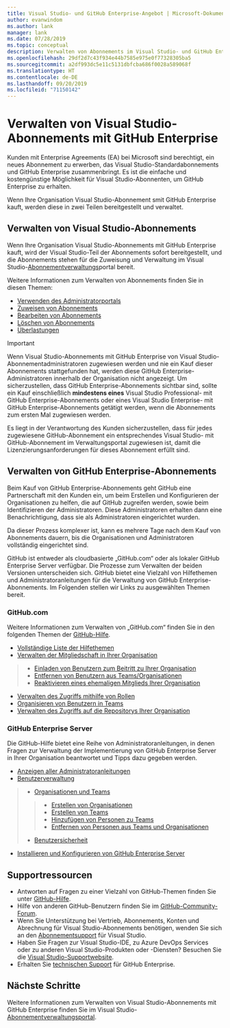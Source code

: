 ```yaml
---
title: Visual Studio- und GitHub Enterprise-Angebot | Microsoft-Dokumentation
author: evanwindom
ms.author: lank
manager: lank
ms.date: 07/28/2019
ms.topic: conceptual
description: Verwalten von Abonnements im Visual Studio- und GitHub Enterprise-Angebot
ms.openlocfilehash: 29df2d7c43f934e44b7585e975e0f77328305ba5
ms.sourcegitcommit: a2df993dc5e11c5131dbfcba686f0028a589068f
ms.translationtype: HT
ms.contentlocale: de-DE
ms.lasthandoff: 09/20/2019
ms.locfileid: "71150142"
---
```

# <a name="manage-visual-studio-subscriptions-with-github-enterprise"></a>Verwalten von Visual Studio-Abonnements mit GitHub Enterprise
Kunden mit Enterprise Agreements (EA) bei Microsoft sind berechtigt, ein neues Abonnement zu erwerben, das Visual Studio-Standardabonnements und GitHub Enterprise zusammenbringt. Es ist die einfache und kostengünstige Möglichkeit für Visual Studio-Abonnenten, um GitHub Enterprise zu erhalten. 

Wenn Ihre Organisation Visual Studio-Abonnement smit GitHub Enterprise kauft, werden diese in zwei Teilen bereitgestellt und verwaltet.

## <a name="manage-visual-studio-subscriptions"></a>Verwalten von Visual Studio-Abonnements
Wenn Ihre Organisation Visual Studio-Abonnements mit GitHub Enterprise kauft, wird der Visual Studio-Teil der Abonnements sofort bereitgestellt, und die Abonnements stehen für die Zuweisung und Verwaltung im Visual Studio-[Abonnementverwaltungs](https://manage.visualstudio.com)portal bereit. 

Weitere Informationen zum Verwalten von Abonnements finden Sie in diesen Themen:
- [Verwenden des Administratorportals](using-admin-portal.md)
- [Zuweisen von Abonnements](assign-license.md)
- [Bearbeiten von Abonnements](edit-license.md)
- [Löschen von Abonnements](delete-license.md)
- [Überlastungen](handle-overclaimed-license.md)

> [!Important]
> Wenn Visual Studio-Abonnements mit GitHub Enterprise von Visual Studio-Abonnementadministratoren zugewiesen werden und nie ein Kauf dieser Abonnements stattgefunden hat, werden diese GitHub Enterprise-Administratoren innerhalb der Organisation nicht angezeigt. Um sicherzustellen, dass GitHub Enterprise-Abonnements sichtbar sind, sollte ein Kauf einschließlich **mindestens eines** Visual Studio Professional- mit GitHub Enterprise-Abonnements oder eines Visual Studio Enterprise- mit GitHub Enterprise-Abonnements getätigt werden, wenn die Abonnements zum ersten Mal zugewiesen werden.  
>
> Es liegt in der Verantwortung des Kunden sicherzustellen, dass für jedes zugewiesene GitHub-Abonnement ein entsprechendes Visual Studio- mit GitHub-Abonnement im Verwaltungsportal zugewiesen ist, damit die Lizenzierungsanforderungen für dieses Abonnement erfüllt sind.

## <a name="manage-github-enterprise-subscriptions"></a>Verwalten von GitHub Enterprise-Abonnements
Beim Kauf von GitHub Enterprise-Abonnements geht GitHub eine Partnerschaft mit den Kunden ein, um beim Erstellen und Konfigurieren der Organisationen zu helfen, die auf GitHub zugreifen werden, sowie beim Identifizieren der Administratoren.  Diese Administratoren erhalten dann eine Benachrichtigung, dass sie als Administratoren eingerichtet wurden.  

Da dieser Prozess komplexer ist, kann es mehrere Tage nach dem Kauf von Abonnements dauern, bis die Organisationen und Administratoren vollständig eingerichtet sind.

GitHub ist entweder als cloudbasierte „GitHub.com“ oder als lokaler GitHub Enterprise Server verfügbar.  Die Prozesse zum Verwalten der beiden Versionen unterscheiden sich.  GitHub bietet eine Vielzahl von Hilfethemen und Administratoranleitungen für die Verwaltung von GitHub Enterprise-Abonnements.  Im Folgenden stellen wir Links zu ausgewählten Themen bereit.  

### <a name="githubcom"></a>GitHub.com 
Weitere Informationen zum Verwalten von „GitHub.com“ finden Sie in den folgenden Themen der [GitHub-Hilfe](https://help.github.com/en).
- [Vollständige Liste der Hilfethemen](https://help.github.com/en)
- [Verwalten der Mitgliedschaft in Ihrer Organisation](https://help.github.com/en/articles/managing-membership-in-your-organization)
> - [Einladen von Benutzern zum Beitritt zu Ihrer Organisation](https://help.github.com/en/articles/inviting-users-to-join-your-organization)
> - [Entfernen von Benutzern aus Teams/Organisationen](https://help.github.com/en/articles/removing-a-member-from-your-organization)
> - [Reaktivieren eines ehemaligen Mitglieds Ihrer Organisation](https://help.github.com/en/articles/reinstating-a-former-member-of-your-organization)
- [Verwalten des Zugriffs mithilfe von Rollen](https://help.github.com/en/articles/managing-peoples-access-to-your-organization-with-roles)
- [Organisieren von Benutzern in Teams](https://help.github.com/en/articles/organizing-members-into-teams)
- [Verwalten des Zugriffs auf die Repositorys Ihrer Organisation](https://help.github.com/en/articles/managing-access-to-your-organizations-repositories)

### <a name="github-enterprise-server"></a>GitHub Enterprise Server
Die GitHub-Hilfe bietet eine Reihe von Administratoranleitungen, in denen Fragen zur Verwaltung der Implementierung von GitHub Enterprise Server in Ihrer Organisation beantwortet und Tipps dazu gegeben werden.

- [Anzeigen aller Administratoranleitungen](https://help.github.com/en/enterprise/2.16/admin)
- [Benutzerverwaltung](https://help.github.com/en/enterprise/2.16/admin/user-management)
> - [Organisationen und Teams](https://help.github.com/en/enterprise/2.16/admin/user-management/organizations-and-teams)
> > - [Erstellen von Organisationen](https://help.github.com/en/enterprise/2.16/admin/user-management/creating-organizations)
> > - [Erstellen von Teams](https://help.github.com/en/enterprise/2.16/admin/user-management/creating-teams)
> > - [Hinzufügen von Personen zu Teams](https://help.github.com/en/enterprise/2.16/admin/user-management/adding-people-to-teams)
> > - [Entfernen von Personen aus Teams und Organisationen](https://help.github.com/en/enterprise/2.16/admin/user-management/removing-users-from-teams-and-organizations)
> - [Benutzersicherheit](https://help.github.com/en/enterprise/2.16/admin/user-management/user-security)
- [Installieren und Konfigurieren von GitHub Enterprise Server](https://help.github.com/en/enterprise/2.16/admin/installation)

## <a name="support-resources"></a>Supportressourcen
- Antworten auf Fragen zu einer Vielzahl von GitHub-Themen finden Sie unter [GitHub-Hilfe](https://help.github.com/en).
- Hilfe von anderen GitHub-Benutzern finden Sie im [GitHub-Community-Forum](https://github.community/).
- Wenn Sie Unterstützung bei Vertrieb, Abonnements, Konten und Abrechnung für Visual Studio-Abonnements benötigen, wenden Sie sich an den [Abonnementsupport](https://visualstudio.microsoft.com/subscriptions/support/) für Visual Studio.
- Haben Sie Fragen zur Visual Studio-IDE, zu Azure DevOps Services oder zu anderen Visual Studio-Produkten oder -Diensten?  Besuchen Sie die [Visual Studio-Supportwebsite](https://visualstudio.microsoft.com/support/).
- Erhalten Sie [technischen Support](https://support.microsoft.com/en-us/supportforbusiness/productselection?sapId=b77fe80f-5417-80bd-4b2a-275cf0018c24) für GitHub Enterprise.   

## <a name="next-steps"></a>Nächste Schritte
Weitere Informationen zum Verwalten von Visual Studio-Abonnements mit GitHub Enterprise finden Sie im Visual Studio-[Abonnementverwaltungsportal](https://visualstudio.microsoft.com/subscriptions-administration/).
